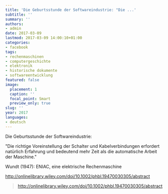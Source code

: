 ```yaml
---
title: 'Die Geburtsstunde der Softwareindustrie: "Die ...'
subtitle: ''
summary: ''
authors:
- admin
date: 2017-03-09
lastmod: 2017-03-09 14:00:10+01:00
categories:
- facebook
tags:
- rechenmaschinen
- computergeschichte
- elektronik
- historische dokumente
- softwareentwicklung
featured: false
image:
  placement: 1
  caption: ''
  focal_point: Smart
  preview_only: true
slug: ''
year: 2017
languages:
- deutsch
---
```


Die Geburtsstunde der Softwareindustrie:

"Die richtige Voreinstellung der Schalter und Kabelverbindungen erfordert natürlich Erfahrung und bedeutend mehr Zeit als die automatische Arbeit der Maschine."

Wundt (1947): ENIAC, eine elektrische Rechenmaschine

http://onlinelibrary.wiley.com/doi/10.1002/phbl.19470030305/abstract
> http://onlinelibrary.wiley.com/doi/10.1002/phbl.19470030305/abstract